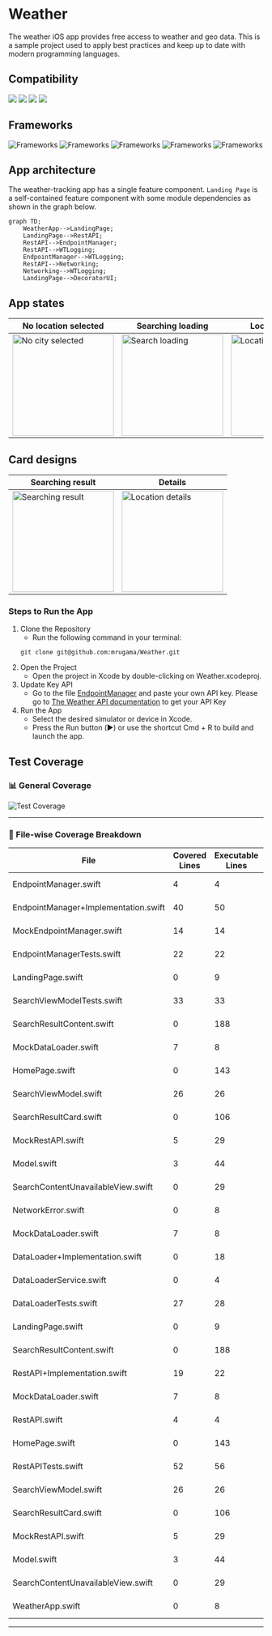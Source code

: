 # Weather
The weather iOS app provides free access to weather and geo data. This is a sample project used to apply best practices and keep up to date with modern programming languages.
## Compatibility
![](https://img.shields.io/badge/iOS-iOS_17+-informational?style=flat&logo=iOS&logoColor=white&color=2bbc8a)
![](https://img.shields.io/badge/Swift-4-informational?style=flat&logo=Swift&logoColor=white&color=2bbc8a)
![](https://img.shields.io/badge/Swift-5-informational?style=flat&logo=Swift&logoColor=white&color=2bbc8a)
![](https://img.shields.io/badge/Swift-6-informational?style=flat&logo=Swift&logoColor=white&color=2bbc8a)

## Frameworks
![Frameworks](https://img.shields.io/badge/API-SwiftUI-informational?style=flat&logo=Framework&logoColor=white&color=2bbc8a)
![Frameworks](https://img.shields.io/badge/API-Testing-informational?style=flat&logo=Framework&logoColor=white&color=2bbc8a)
![Frameworks](https://img.shields.io/badge/API-Concurrency-informational?style=flat&logo=Framework&logoColor=white&color=2bbc8a)
![Frameworks](https://img.shields.io/badge/API-OSLog-informational?style=flat&logo=Framework&logoColor=white&color=2bbc8a)
![Frameworks](https://img.shields.io/badge/Framework-SwiftPM-informational?style=flat&logo=Framework&logoColor=white&color=2bbc8a)

## App architecture
The weather-tracking app has a single feature component. `Landing Page` is a self-contained feature component with some module dependencies as shown in the graph below.
```mermaid
graph TD;
    WeatherApp-->LandingPage;
    LandingPage-->RestAPI;
    RestAPI-->EndpointManager;
    RestAPI-->WTLogging;
    EndpointManager-->WTLogging;
    RestAPI-->Networking;
    Networking-->WTLogging;
    LandingPage-->DecoratorUI;
```
## App states
| No location selected | Searching loading | Location details | Error handler
| ---- | ---- | ---- | ---- |
| <img src="https://github.com/user-attachments/assets/99563261-6435-4550-8054-68d6ea7c6792" alt="No city selected" width="200"> | <img src="https://github.com/user-attachments/assets/2bbd802d-576e-4c8c-b154-0c0eb443ffbf" alt="Search loading" width="200"> | <img src="https://github.com/user-attachments/assets/14c83383-b927-49a0-b985-ac94d0411175" alt="Location details" width="200"> | <img src="https://github.com/user-attachments/assets/fdf4cc61-d0d8-4be5-bacd-d780d2daf7a0" alt="Error handler" width="200"> |

## Card designs
| Searching result | Details |
| ---- | ---- |
| <img src="https://github.com/user-attachments/assets/00539ad5-72c0-4c66-ba94-926681db604f" alt="Searching result" width="200"> | <img src="https://github.com/user-attachments/assets/125e86ad-5a79-4e09-a6e1-09fb0018c9c5" alt="Location details" width="200"> |



### Steps to Run the App


1. Clone the Repository
    - Run the following command in your terminal:
    ```
    git clone git@github.com:mrugama/Weather.git
    ```
2. Open the Project
    - Open the project in Xcode by double-clicking on Weather.xcodeproj.
3. Update Key API
    - Go to the file [EndpointManager](https://github.com/mrugama/Weather/blob/f79f74f70b42f9f3eae7eed950832a32c1bedf3c/WeatherCore/Sources/Foundation/EndpointManager/Implementation/EndpointManager%2BImplementation.swift#L16) and paste your own API key. Please go to [The Weather API documentation](https://www.weatherapi.com/docs/) to get your API Key
4. Run the App
    - Select the desired simulator or device in Xcode.
    - Press the Run button (▶️) or use the shortcut Cmd + R to build and launch the app.


## Test Coverage

### 📊 General Coverage
![Test Coverage](https://img.shields.io/badge/Coverage-21%25-red?style=flat&logo=swift&logoColor=white&label=Needs%20Attention)

---
### 📄 File-wise Coverage Breakdown
| File | Covered Lines | Executable Lines | Coverage |
|------|--------------|-----------------|----------|
| EndpointManager.swift | 4 | 4 | ![Coverage](https://img.shields.io/badge/Coverage-100%25-green?style=flat&logo=swift&logoColor=white&label=Excellent) |
| EndpointManager+Implementation.swift | 40 | 50 | ![Coverage](https://img.shields.io/badge/Coverage-80%25-green?style=flat&logo=swift&logoColor=white&label=Excellent) |
| MockEndpointManager.swift | 14 | 14 | ![Coverage](https://img.shields.io/badge/Coverage-100%25-green?style=flat&logo=swift&logoColor=white&label=Excellent) |
| EndpointManagerTests.swift | 22 | 22 | ![Coverage](https://img.shields.io/badge/Coverage-100%25-green?style=flat&logo=swift&logoColor=white&label=Excellent) |
| LandingPage.swift | 0 | 9 | ![Coverage](https://img.shields.io/badge/Coverage-0%25-red?style=flat&logo=swift&logoColor=white&label=Needs%20Attention) |
| SearchViewModelTests.swift | 33 | 33 | ![Coverage](https://img.shields.io/badge/Coverage-100%25-green?style=flat&logo=swift&logoColor=white&label=Excellent) |
| SearchResultContent.swift | 0 | 188 | ![Coverage](https://img.shields.io/badge/Coverage-0%25-red?style=flat&logo=swift&logoColor=white&label=Needs%20Attention) |
| MockDataLoader.swift | 7 | 8 | ![Coverage](https://img.shields.io/badge/Coverage-88%25-green?style=flat&logo=swift&logoColor=white&label=Excellent) |
| HomePage.swift | 0 | 143 | ![Coverage](https://img.shields.io/badge/Coverage-0%25-red?style=flat&logo=swift&logoColor=white&label=Needs%20Attention) |
| SearchViewModel.swift | 26 | 26 | ![Coverage](https://img.shields.io/badge/Coverage-100%25-green?style=flat&logo=swift&logoColor=white&label=Excellent) |
| SearchResultCard.swift | 0 | 106 | ![Coverage](https://img.shields.io/badge/Coverage-0%25-red?style=flat&logo=swift&logoColor=white&label=Needs%20Attention) |
| MockRestAPI.swift | 5 | 29 | ![Coverage](https://img.shields.io/badge/Coverage-17%25-red?style=flat&logo=swift&logoColor=white&label=Needs%20Attention) |
| Model.swift | 3 | 44 | ![Coverage](https://img.shields.io/badge/Coverage-7%25-red?style=flat&logo=swift&logoColor=white&label=Needs%20Attention) |
| SearchContentUnavailableView.swift | 0 | 29 | ![Coverage](https://img.shields.io/badge/Coverage-0%25-red?style=flat&logo=swift&logoColor=white&label=Needs%20Attention) |
| NetworkError.swift | 0 | 8 | ![Coverage](https://img.shields.io/badge/Coverage-0%25-red?style=flat&logo=swift&logoColor=white&label=Needs%20Attention) |
| MockDataLoader.swift | 7 | 8 | ![Coverage](https://img.shields.io/badge/Coverage-88%25-green?style=flat&logo=swift&logoColor=white&label=Excellent) |
| DataLoader+Implementation.swift | 0 | 18 | ![Coverage](https://img.shields.io/badge/Coverage-0%25-red?style=flat&logo=swift&logoColor=white&label=Needs%20Attention) |
| DataLoaderService.swift | 0 | 4 | ![Coverage](https://img.shields.io/badge/Coverage-0%25-red?style=flat&logo=swift&logoColor=white&label=Needs%20Attention) |
| DataLoaderTests.swift | 27 | 28 | ![Coverage](https://img.shields.io/badge/Coverage-96%25-green?style=flat&logo=swift&logoColor=white&label=Excellent) |
| LandingPage.swift | 0 | 9 | ![Coverage](https://img.shields.io/badge/Coverage-0%25-red?style=flat&logo=swift&logoColor=white&label=Needs%20Attention) |
| SearchResultContent.swift | 0 | 188 | ![Coverage](https://img.shields.io/badge/Coverage-0%25-red?style=flat&logo=swift&logoColor=white&label=Needs%20Attention) |
| RestAPI+Implementation.swift | 19 | 22 | ![Coverage](https://img.shields.io/badge/Coverage-86%25-green?style=flat&logo=swift&logoColor=white&label=Excellent) |
| MockDataLoader.swift | 7 | 8 | ![Coverage](https://img.shields.io/badge/Coverage-88%25-green?style=flat&logo=swift&logoColor=white&label=Excellent) |
| RestAPI.swift | 4 | 4 | ![Coverage](https://img.shields.io/badge/Coverage-100%25-green?style=flat&logo=swift&logoColor=white&label=Excellent) |
| HomePage.swift | 0 | 143 | ![Coverage](https://img.shields.io/badge/Coverage-0%25-red?style=flat&logo=swift&logoColor=white&label=Needs%20Attention) |
| RestAPITests.swift | 52 | 56 | ![Coverage](https://img.shields.io/badge/Coverage-93%25-green?style=flat&logo=swift&logoColor=white&label=Excellent) |
| SearchViewModel.swift | 26 | 26 | ![Coverage](https://img.shields.io/badge/Coverage-100%25-green?style=flat&logo=swift&logoColor=white&label=Excellent) |
| SearchResultCard.swift | 0 | 106 | ![Coverage](https://img.shields.io/badge/Coverage-0%25-red?style=flat&logo=swift&logoColor=white&label=Needs%20Attention) |
| MockRestAPI.swift | 5 | 29 | ![Coverage](https://img.shields.io/badge/Coverage-17%25-red?style=flat&logo=swift&logoColor=white&label=Needs%20Attention) |
| Model.swift | 3 | 44 | ![Coverage](https://img.shields.io/badge/Coverage-7%25-red?style=flat&logo=swift&logoColor=white&label=Needs%20Attention) |
| SearchContentUnavailableView.swift | 0 | 29 | ![Coverage](https://img.shields.io/badge/Coverage-0%25-red?style=flat&logo=swift&logoColor=white&label=Needs%20Attention) |
| WeatherApp.swift | 0 | 8 | ![Coverage](https://img.shields.io/badge/Coverage-0%25-red?style=flat&logo=swift&logoColor=white&label=Needs%20Attention) |
---

